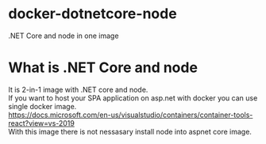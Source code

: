 # docker-dotnetcore-node
.NET Core and node in one image

# What is .NET Core and node
It is 2-in-1 image with .NET core and node.  
If you want to host your SPA application on asp.net with docker you can use single docker image.  
https://docs.microsoft.com/en-us/visualstudio/containers/container-tools-react?view=vs-2019  
With this image there is not nessasary install node into aspnet core image.  
